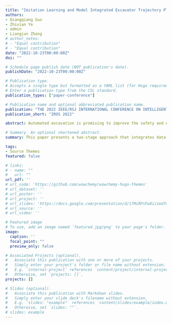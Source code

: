 ```yaml
---
title: "Imitation Learning and Model Integrated Excavator Trajectory Planning"
authors:
- Qiangqiang Guo
- Zhixian Ye
- admin
- Liangjun Zhang
# author_notes:
# - "Equal contribution"
# - "Equal contribution"
date: "2022-10-23T00:00:00Z"
doi: ""

# Schedule page publish date (NOT publication's date).
publishDate: "2022-10-23T00:00:00Z"

# Publication type.
# Accepts a single type but formatted as a YAML list (for Hugo requirements).
# Enter a publication type from the CSL standard.
publication_types: ["paper-conference"]

# Publication name and optional abbreviated publication name.
publication: "THE 2022 IEEE/RSJ INTERNATIONAL CONFERENCE ON INTELLIGENT ROBOTS AND SYSTEMS"
publication_short: "IROS 2022"

abstract: Automated excavation is promising to improve the safety and efficiency of excavators, and trajectory planning is one of the most important techniques. In this paper, we propose a two-stage method that integrates data-driven imitation learning and model-based trajectory optimization to generate optimal trajectories for autonomous excavators. We firstly train a deep neural network using demonstration data to mimic the operation patterns of human experts under various terrain states including their geometry shape and material type. Then, we use a stochastic trajectory optimization method to improve the trajectory generated by the neural network to guarantee kinematics feasibility, improve smoothness, satisfy hard constraints, and achieve desired excavation volumes. We test the proposed algorithm on a Franka robot arm equipped with a bucket end-effector. We further evaluate our method on different material types, such as sand and rigid blocks. The experimental results show that the proposed two-stage algorithm by combining expert knowledge and model optimization can increase the excavation weights by up to 24.77% meanwhile with low variance.

# Summary. An optional shortened abstract.
summary: This paper presents a two-stage approach that integrates data-driven imitation learning and model-based trajectory optimization to enhance automated excavation techniques for excavators, resulting in a significant increase in excavation efficiency.

tags:
- Source Themes
featured: false

# links:
# - name: ""
#   url: ""
url_pdf: ''
# url_code: 'https://github.com/wowchemy/wowchemy-hugo-themes'
# url_dataset: ''
# url_poster: ''
# url_project: ''
# url_slides: 'https://docs.google.com/presentation/d/17MiRPsFw8iized7m4K3Ad8J7KvCzSgLO/edit?usp=sharing&ouid=109493805994328969677&rtpof=true&sd=true'
# url_source: ''
# url_video: ''

# Featured image
# To use, add an image named `featured.jpg/png` to your page's folder. 
image:
  caption: ''
  focal_point: ""
  preview_only: false

# Associated Projects (optional).
#   Associate this publication with one or more of your projects.
#   Simply enter your project's folder or file name without extension.
#   E.g. `internal-project` references `content/project/internal-project/index.md`.
#   Otherwise, set `projects: []`.
projects: []

# Slides (optional).
#   Associate this publication with Markdown slides.
#   Simply enter your slide deck's filename without extension.
#   E.g. `slides: "example"` references `content/slides/example/index.md`.
#   Otherwise, set `slides: ""`.
# slides: example
---
```


